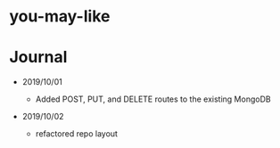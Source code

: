 # you-may-like

# Journal

- 2019/10/01 
  - Added POST, PUT, and DELETE routes to the existing MongoDB

- 2019/10/02
  - refactored repo layout
  